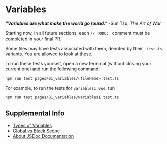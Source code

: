 # Variables

**_"Variables are what make the world go round."_**
-Sun Tzu, _The Art of War_

Starting now, in all future sections, each `// TODO: ` comment must be completed in your final PR.

Some files may have tests associated with them, denoted by their `.test.ts` variants. You are allowed to look at these.

To run these tests yourself, open a new terminal (without closing your current one) and run the following command:

```sh
npm run test pages/01_variables/<fileName>.test.ts
```

For example, to run the tests for `variables1.vue`, run

```sh
npm run test pages/01_variables/variables1.test.ts
```

## Supplemental Info

- [Types of Variables](https://developer.mozilla.org/en-US/docs/Learn_web_development/Core/Scripting/Variables#when_to_use_const_and_when_to_use_let)
- [Global vs Block Scope](https://developer.mozilla.org/en-US/docs/Glossary/Scope)
- [About JSDoc Documentation](https://jsdoc.app/about-getting-started)
